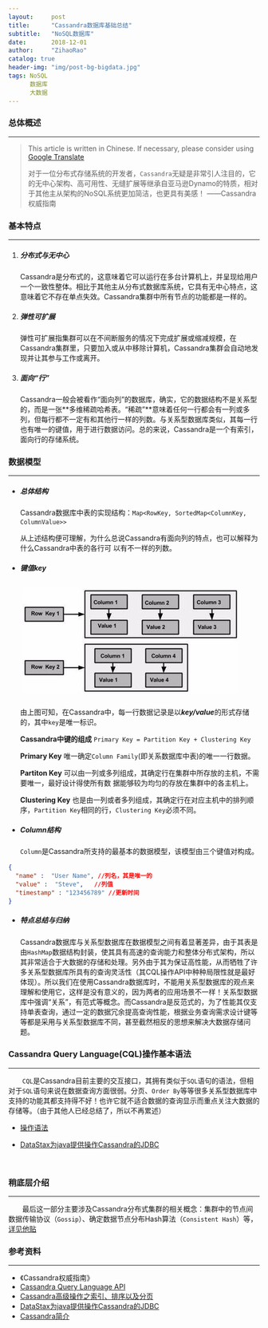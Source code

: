 ```yaml
---
layout:     post
title:      "Cassandra数据库基础总结"
subtitle:   "NoSQL数据库"
date:       2018-12-01
author:     "ZihaoRao"
catalog: true
header-img: "img/post-bg-bigdata.jpg"
tags: NoSQL
      数据库
      大数据
---
```


### 总体概述
---
> This article is written in Chinese. If necessary, please consider using [Google Translate](http://translate.google.com/translate?hl=en&sl=auto&tl=en&u=https://steverao.github.io/2018/12/01/Cassandra-Basic-Summary/)
>
> 对于一位分布式存储系统的开发者，`Cassandra`无疑是非常引人注目的，它的无中心架构、高可用性、无缝扩展等继承自亚马逊Dynamo的特质，相对于其他主从架构的NoSQL系统更加简洁，也更具有美感！    ——Cassandra权威指南



### 基本特点
---

1. ##### 分布式与无中心

   Cassandra是分布式的，这意味着它可以运行在多台计算机上，并呈现给用户一个一致性整体。相比于其他主从分布式数据库系统，它具有无中心特点，这意味着它不存在单点失效。Cassandra集群中所有节点的功能都是一样的。

2. ##### 弹性可扩展

   弹性可扩展指集群可以在不间断服务的情况下完成扩展或缩减规模，在Cassandra集群里，只要加入或从中移除计算机，Cassandra集群会自动地发现并让其参与工作或离开。

3. ##### 面向“行”

   Cassandra一般会被看作“面向列”的数据库，确实，它的数据结构不是关系型的，而是一张**多维稀疏哈希表。“稀疏”**意味着任何一行都会有一列或多列，但每行都不一定有和其他行一样的列数。与关系型数据库类似，其每一行也有唯一的键值，用于进行数据访问。总的来说，Cassandra是一个有索引，面向行的存储系统。



### 数据模型
---

- ##### 总体结构

  Cassandra数据库中表的实现结构：`Map<RowKey, SortedMap<ColumnKey, ColumnValue>>`

  从上述结构便可理解，为什么总说Cassandra有面向列的特点，也可以解释为什么Cassandra中表的各行可  以有不一样的列数。

- ##### 键值key

  ![key](/img/in-post/content/key.png)

  由上图可知，在Cassandra中，每一行数据记录是以***key/value***的形式存储的，其中`key`是唯一标识。

  **Cassandra中键的组成**
  `Primary Key = Partition Key + Clustering Key`

  **Primary Key**
  唯一确定`Column Family`(即关系数据库中表)的唯一一行数据。

  **Partiton Key**
  可以由一列或多列组成，其确定行在集群中所存放的主机，不需要唯一，最好设计得使所有数  据能够较为均匀的存放在集群中的各主机上。

  **Clustering Key**
  也是由一列或者多列组成，其确定行在对应主机中的排列顺序，`Partition Key`相同的行，`Clustering Key`必须不同。



- #####  Column结构

  `Column`是Cassandra所支持的最基本的数据模型，该模型由三个键值对构成。
```json
{
  "name" :  "User Name", //列名，其是唯一的
  "value" :  "Steve",   //列值
  "timestamp" : "123456789" //更新时间
}
```



- ##### 特点总结与归纳

  Cassandra数据库与关系型数据库在数据模型之间有着显著差异，由于其表是由`HashMap`数据结构封装，使其具有高速的查询能力和整体分布式架构，所以其非常适合于大数据的存储和处理。另外由于其为保证高性能，从而牺牲了许多关系型数据库所具有的查询灵活性（其CQL操作API中种种局限性就是最好体现）。所以我们在使用Cassandra数据库时，不能用关系型数据库的观点来理解和使用它，这样是没有意义的，因为两者的应用场景不一样！关系型数据库中强调“关系”，有范式等概念。而Cassandra是反范式的，为了性能其仅支持单表查询，通过一定的数据冗余提高查询性能，根据业务查询需求设计键等等都是采用与关系型数据库不同，甚至截然相反的思想来解决大数据存储问题。



### Cassandra Query Language(CQL)操作基本语法
---
&emsp;&emsp;`CQL`是Cassandra目前主要的交互接口，其拥有类似于`SQL`语句的语法，但相对于`SQL`语句来说在数据查询方面很弱。分页、`Order By`等等很多关系型数据库中支持的功能其都支持得不好！也许它就不适合数据的查询显示而重点关注大数据的存储等。（由于其他人已经总结了，所以不再累述）

- [操作语法](https://www.cnblogs.com/youzhibing/p/6617986.html)

- [DataStax为java提供操作Cassandra的JDBC](https://www.cnblogs.com/youzhibing/p/6607082.html)

  ​

### 稍底层介绍
---
&emsp;&emsp;最后这一部分主要涉及Cassandra分布式集群的相关概念：集群中的节点间数据传输协议（`Gossip`）、确定数据节点分布Hash算法（`Consistent Hash`）等，[详见他贴](https://www.cnblogs.com/loveis715/p/5299495.html)



### 参考资料
---
- 《Cassandra权威指南》
- [Cassandra Query Language API](http://cassandra.apache.org/doc/latest/cql/index.html)
- [Cassandra高级操作之索引、排序以及分页](https://www.cnblogs.com/youzhibing/p/6617986.html)
- [DataStax为java提供操作Cassandra的JDBC](https://www.cnblogs.com/youzhibing/p/6607082.html)
- [Cassandra简介](https://www.cnblogs.com/loveis715/p/5299495.html)